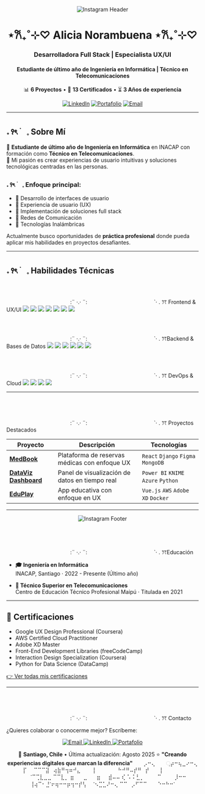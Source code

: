 <div align="center">
  
![Instagram Header](https://i.pinimg.com/originals/ff/34/3a/ff343aa8819c2573ad3409baf4af5e3e.gif)

# ⋆𐙚₊˚⊹♡ Alicia Norambuena ⋆𐙚₊˚⊹♡
### Desarrolladora Full Stack | Especialista UX/UI
#### Estudiante de último año de Ingeniería en Informática | Técnico en Telecomunicaciones

📊 **6 Proyectos** • 📜 **13 Certificados** • ⏳ **3 Años de experiencia**

[![LinkedIn](https://img.shields.io/badge/-LinkedIn-0A66C2?logo=linkedin&logoColor=white)](https://linkedin.com/in/tu-perfil)
[![Portafolio](https://img.shields.io/badge/-Portafolio_UX-FF4088?logo=google-chrome&logoColor=white)](https://tu-portafolio.com)
[![Email](https://img.shields.io/badge/-Email-EA4335?logo=gmail&logoColor=white)](mailto:alicia.norambuenamedel@gmail.com)

</div>

---

##  𝅄 ꣑ৎ ࣪ㅤ𓈒  Sobre Mí

🌸 **Estudiante de último año de Ingeniería en Informática** en INACAP con formación como **Técnico en Telecomunicaciones**.  
🌸 Mi pasión es crear experiencias de usuario intuitivas y soluciones tecnológicas centradas en las personas.  

###  𝅄 ꣑ৎ ࣪ㅤ𓈒  Enfoque principal:
- 🌸 Desarrollo de interfaces de usuario  
- 🌸 Experiencia de usuario (UX)  
- 🌸 Implementación de soluciones full stack  
- 🌸 Redes de Comunicación  
- 🌸 Tecnologías Inalámbricas  

Actualmente busco oportunidades de **práctica profesional** donde pueda aplicar mis habilidades en proyectos desafiantes.

---

##  𝅄 ꣑ৎ ࣪ㅤ𓈒  Habilidades Técnicas

### ⠀
⠀⠀ ⠀⠀ ⠀⠀ ⠀⠀ ⠀⠀ ⠀⠀ ⠀⠀:¨ ·.· ¨:
⠀⠀ ⠀⠀ ⠀⠀ ⠀⠀ ⠀⠀ ⠀⠀ ⠀⠀ `· . ꔫ Frontend & UX/UI
![](https://img.shields.io/badge/-HTML5-E34F26?logo=html5&logoColor=white)
![](https://img.shields.io/badge/-CSS3-1572B6?logo=css3)
![](https://img.shields.io/badge/-JavaScript-F7DF1E?logo=javascript&logoColor=black)
![](https://img.shields.io/badge/-React-61DAFB?logo=react&logoColor=black)
![](https://img.shields.io/badge/-Vue.js-4FC08D?logo=vue.js&logoColor=white)
![](https://img.shields.io/badge/-Figma-F24E1E?logo=figma&logoColor=white)
![](https://img.shields.io/badge/-Adobe_XD-FF61F6?logo=adobe-xd&logoColor=white)

### ⠀
⠀⠀ ⠀⠀ ⠀⠀ ⠀⠀ ⠀⠀ ⠀⠀ ⠀⠀:¨ ·.· ¨:
⠀⠀ ⠀⠀ ⠀⠀ ⠀⠀ ⠀⠀ ⠀⠀ ⠀⠀ `· . ꔫBackend & Bases de Datos
![](https://img.shields.io/badge/-Python-3776AB?logo=python&logoColor=white)
![](https://img.shields.io/badge/-Django-092E20?logo=django&logoColor=white)
![](https://img.shields.io/badge/-Node.js-339933?logo=node.js&logoColor=white)
![](https://img.shields.io/badge/-MongoDB-47A248?logo=mongodb&logoColor=white)
![](https://img.shields.io/badge/-MySQL-4479A1?logo=mysql&logoColor=white)
![](https://img.shields.io/badge/-SQLite-003B57?logo=sqlite&logoColor=white)

### ⠀
⠀⠀ ⠀⠀ ⠀⠀ ⠀⠀ ⠀⠀ ⠀⠀ ⠀⠀:¨ ·.· ¨:
⠀⠀ ⠀⠀ ⠀⠀ ⠀⠀ ⠀⠀ ⠀⠀ ⠀⠀ `· . ꔫ DevOps & Cloud
![](https://img.shields.io/badge/-Docker-2496ED?logo=docker&logoColor=white)
![](https://img.shields.io/badge/-AWS-232F3E?logo=amazon-aws&logoColor=white)
![](https://img.shields.io/badge/-Azure-0078D4?logo=microsoft-azure&logoColor=white)
![](https://img.shields.io/badge/-Git-F05032?logo=git&logoColor=white)

---

## ⠀
⠀⠀ ⠀⠀ ⠀⠀ ⠀⠀ ⠀⠀ ⠀⠀ ⠀⠀:¨ ·.· ¨:
⠀⠀ ⠀⠀ ⠀⠀ ⠀⠀ ⠀⠀ ⠀⠀ ⠀⠀ `· . ꔫ Proyectos Destacados

| Proyecto | Descripción | Tecnologías |
|----------|-------------|-------------|
| **[MedBook](https://github.com/tu-usuario/medbook)** | Plataforma de reservas médicas con enfoque UX | `React` `Django` `Figma` `MongoDB` |
| **[DataViz Dashboard](https://github.com/tu-usuario/dataviz)** | Panel de visualización de datos en tiempo real | `Power BI` `KNIME` `Azure` `Python` |
| **[EduPlay](https://github.com/tu-usuario/eduplay)** | App educativa con enfoque en UX | `Vue.js` `AWS` `Adobe XD` `Docker` |

---

<div align="center">
  
![Instagram Footer](https://i.pinimg.com/originals/9a/87/59/9a87597317d7c55c7076409a090821d3.gif)

</div>

## ⠀
⠀⠀ ⠀⠀ ⠀⠀ ⠀⠀ ⠀⠀ ⠀⠀ ⠀⠀:¨ ·.· ¨:
⠀⠀ ⠀⠀ ⠀⠀ ⠀⠀ ⠀⠀ ⠀⠀ ⠀⠀ `· . ꔫEducación

- **🎓 Ingeniería en Informática**  
  INACAP, Santiago · 2022 - Presente (Último año)
  
- **📜 Técnico Superior en Telecomunicaciones**  
  Centro de Educación Técnico Profesional Maipú · Titulada en 2021

---

## 📜 Certificaciones

- Google UX Design Professional (Coursera)
- AWS Certified Cloud Practitioner
- Adobe XD Master
- Front-End Development Libraries (freeCodeCamp)
- Interaction Design Specialization (Coursera)
- Python for Data Science (DataCamp)

[👉 Ver todas mis certificaciones](https://tu-portafolio.com/certificaciones)

---

## ⠀
⠀⠀ ⠀⠀ ⠀⠀ ⠀⠀ ⠀⠀ ⠀⠀ ⠀⠀:¨ ·.· ¨:
⠀⠀ ⠀⠀ ⠀⠀ ⠀⠀ ⠀⠀ ⠀⠀ ⠀⠀ `· . ꔫ Contacto

¿Quieres colaborar o conocerme mejor? Escríbeme:

<p align="center">
  <a href="mailto:alicia.norambuenamedel@gmail.com">
    <img src="https://img.shields.io/badge/-Envíame_un_email-EA4335?logo=gmail&logoColor=white" alt="Email">
  </a>
  <a href="https://linkedin.com/in/tu-perfil">
    <img src="https://img.shields.io/badge/-Conecta_en_LinkedIn-0A66C2?logo=linkedin&logoColor=white" alt="LinkedIn">
  </a>
  <a href="https://tu-portafolio.com">
    <img src="https://img.shields.io/badge/-Visita_mi_Portafolio-FF4088?logo=google-chrome&logoColor=white" alt="Portafolio">
  </a>
</p>

<div align="center">
  
📌 **Santiago, Chile** • Última actualización: Agosto 2025 
⭐ **"Creando experiencias digitales que marcan la diferencia"**
⠀⠀  ⡠⠒⢄  ⠀⠀   ᨘ⡴⠒⢦⣀⠔⠒⢄
⠀⠀ ⡏  ⠀ ⠉⠉⠉⣽⠀⢴⣷⠛⢲⠶⠚⣄
⠀⠀ ⢸ ⠀⠀⠀  ⠀⠀⠓⠚⠛⠤⡞⠛⠀⡞
 ⠀⠀⢸ ⠀⠀⠀⠀⠀⠀⠀ ⠀⠀⠀ᱸ⠉⢉⣇⣀⣀
  ⠉⠉⣇⡀   ⣶⠀⠀  ⣀⠀⠀  ⣶⠀⠀⣾⠤⠤
 ⢎ ⠡⠨ ⣃⡀ ⠀⠀⠀⠉⠀⠀⠀      ⡸⠒⠒
   ⢸⢴⠉⠂⣘ᱸ⠖⢶⠒⠒⡶⢲⠒⡞⢣
⠀ ᱸ⠢⣉⣁⠜⠒⢄  ⠉⠉⠀⡠⠋⠉⠉
⠀⠀               ⠑⠒⠓⠒ᱸ

</div>
